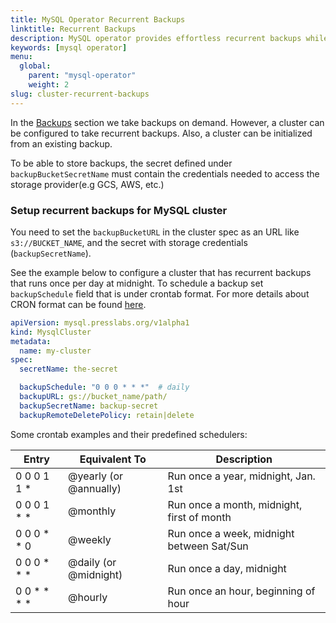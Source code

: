 ```yaml
---
title: MySQL Operator Recurrent Backups
linktitle: Recurrent Backups
description: MySQL operator provides effortless recurrent backups while keeping the cluster highly available.
keywords: [mysql operator]
menu:
  global:
    parent: "mysql-operator"
    weight: 2
slug: cluster-recurrent-backups
---
```


In the [Backups](./backups.md) section we take backups on demand. However, a cluster can be configured to take recurrent backups. Also, a cluster can be initialized from an existing backup.

To be able to store backups, the secret defined under `backupBucketSecretName` must contain the credentials needed to access the storage provider(e.g GCS, AWS, etc.)

### Setup recurrent backups for MySQL cluster

You need to set the `backupBucketURL` in the cluster spec as an URL like `s3://BUCKET_NAME`, and the secret with storage credentials (`backupSecretName`).

See the example below to configure a cluster that has recurrent backups that runs once per day at midnight. To schedule a backup set `backupSchedule` field that is under crontab format. For more details about CRON format can be found [here](https://godoc.org/github.com/robfig/cron).

``` yaml
apiVersion: mysql.presslabs.org/v1alpha1
kind: MysqlCluster
metadata:
  name: my-cluster
spec:
  secretName: the-secret

  backupSchedule: "0 0 0 * * *"  # daily
  backupURL: gs://bucket_name/path/
  backupSecretName: backup-secret
  backupRemoteDeletePolicy: retain|delete
```

Some crontab examples and their predefined schedulers:

| Entry         | Equivalent To          | Description                                |
| ------------- | -----                  | -----------                                |
| 0 0 0 1 1 *   | @yearly (or @annually) | Run once a year, midnight, Jan. 1st        |
| 0 0 0 1 * *   | @monthly               | Run once a month, midnight, first of month |
| 0 0 0 * * 0   | @weekly                | Run once a week, midnight between Sat/Sun  |
| 0 0 0 * * *   | @daily (or @midnight)  | Run once a day, midnight                   |
| 0 0 * * * *   | @hourly                | Run once an hour, beginning of hour        |
